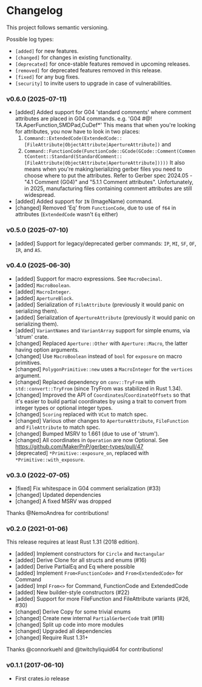 # Changelog

This project follows semantic versioning.

Possible log types:

- `[added]` for new features.
- `[changed]` for changes in existing functionality.
- `[deprecated]` for once-stable features removed in upcoming releases.
- `[removed]` for deprecated features removed in this release.
- `[fixed]` for any bug fixes.
- `[security]` to invite users to upgrade in case of vulnerabilities.

### v0.6.0 (2025-07-11)

- [added] Added support for G04 'standard comments' where comment attributes are placed in G04 commands.
  e.g. 'G04 #@! TA.AperFunction,SMDPad,CuDef*'
  This means that when you're looking for attributes, you now have to look in two places:
  1) `Command::ExtendedCode(ExtendedCode::[FileAttribute|ObjectAttribute|ApertureAttribute])` and 
  2) `Command::FunctionCode(FunctionCode::GCode(GCode::Comment(CommentContent::Standard(StandardComment::[FileAttribute|ObjectAttribute|ApertureAttribute]))))`
  It also means when you're making/serializing gerber files you need to choose where to put the attributes.
  Refer to Gerber spec 2024.05 - "4.1 Comment (G04)" and "5.1.1 Comment attributes".
  Unfortunately, in 2025, manufacturing files containing comment attributes are still widespread.
- [added] Added support for `IN` (ImageName) command.
- [changed] Removed 'Eq' from `FunctionCode`, due to use of `f64` in attributes (`ExtendedCode` wasn't `Eq` either)

### v0.5.0 (2025-07-10)

- [added] Support for legacy/deprecated gerber commands: `IP`, `MI`, `SF`, `OF`, `IR`, and `AS`.

### v0.4.0 (2025-06-30)

- [added] Support for macro expressions.  See `MacroDecimal`.
- [added] `MacroBoolean`.
- [added] `MacroInteger`.
- [added] `ApertureBlock`.
- [added] Serialization of `FileAttribute` (previously it would panic on serializing them).
- [added] Serialization of `ApertureAttribute` (previously it would panic on serializing them).
- [added] `VariantNames` and `VariantArray` support for simple enums, via 'strum' crate.
- [changed] Replaced `Aperture::Other` with `Aperture::Macro`, the latter having option arguments.
- [changed] Use `MacroBoolean` instead of `bool` for `exposure` on macro primitives.
- [changed] `PolygonPrimitive::new` uses a `MacroInteger` for the `vertices` argument.
- [changed] Replaced dependency on `conv::TryFrom` with `std::convert::TryFrom` (since TryFrom was stabilized in Rust 1.34).
- [changed] Improved the API of `Coordinates`/`CoordinateOffsets` so that it's easier to build partial coordinates by 
  using a trait to convert from integer types or optional integer types.
- [changed] `Scoring` replaced with `VCut` to match spec.
- [changed] Various other changes to `ApertureAttribute`, `FileFunction` and `FileAttribute` to match spec.
- [changed] Bumped MSRV to 1.661 (due to use of 'strum').
- [changed] All coordinates in `Operation` are now Optional. See https://github.com/MakerPnP/gerber-types/pull/47
- [deprecated] `*Primitive::exposure_on`, replaced with `*Primitive::with_exposure`.

### v0.3.0 (2022-07-05)

- [fixed] Fix whitespace in G04 comment serialization (#33)
- [changed] Updated dependencies
- [changed] A fixed MSRV was dropped

Thanks @NemoAndrea for contributions!

### v0.2.0 (2021-01-06)

This release requires at least Rust 1.31 (2018 edition).

- [added] Implement constructors for `Circle` and `Rectangular`
- [added] Derive Clone for all structs and enums (#16)
- [added] Derive PartialEq and Eq where possible
- [added] Implement `From<FunctionCode>` and `From<ExtendedCode>` for Command
- [added] Impl `From<>` for Command, FunctionCode and ExtendedCode
- [added] New builder-style constructors (#22)
- [added] Support for more FileFunction and FileAttribute variants (#26, #30)
- [changed] Derive Copy for some trivial enums
- [changed] Create new internal `PartialGerberCode` trait (#18)
- [changed] Split up code into more modules
- [changed] Upgraded all dependencies
- [changed] Require Rust 1.31+

Thanks @connorkuehl and @twitchyliquid64 for contributions!

### v0.1.1 (2017-06-10)

- First crates.io release
